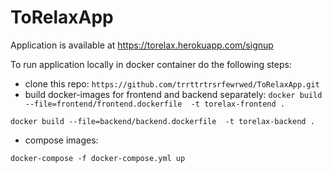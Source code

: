 # ToRelaxApp

Application is available at https://torelax.herokuapp.com/signup

To run application locally in docker container do the following steps:
* clone this repo: `https://github.com/trrttrtrsrfewrwed/ToRelaxApp.git`
* build docker-images for frontend and backend separately:
`docker build --file=frontend/frontend.dockerfile  -t torelax-frontend .`

`docker build --file=backend/backend.dockerfile  -t torelax-backend .`

* compose images:

`docker-compose -f docker-compose.yml up`
